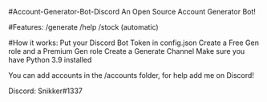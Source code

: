 #Account-Generator-Bot-Discord
An Open Source Account Generator Bot!

#Features:
/generate
/help
/stock (automatic)

#How it works:
Put your Discord Bot Token in config.json
Create a Free Gen role and a Premium Gen role
Create a Generate Channel
Make sure you have Python 3.9 installed

You can add accounts in the /accounts folder, for help add me on Discord!

Discord: Snikker#1337

